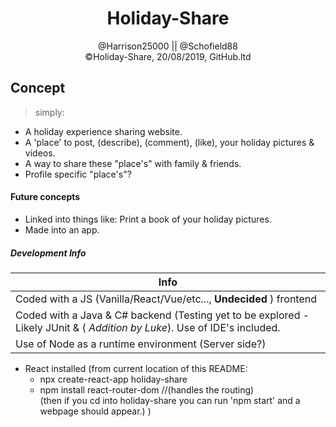 <h1 align='center'> Holiday-Share </h1>
<p align='center'> @Harrison25000 || @Schofield88 <br>
  ©Holiday-Share, 20/08/2019, GitHub.ltd
</p>

<h2> Concept </h2>

> simply:
- A holiday experience sharing website.
- A 'place' to post, (describe), (comment), (like), your holiday pictures & videos.
- A way to share these "place's" with family & friends.
- Profile specific "place's"?

<h4> Future concepts </h4>

- Linked into things like: Print a book of your holiday pictures.
- Made into an app.


<h5> Development Info </h5>

| Info                                                                                                                    |
|--|
| Coded with a JS (Vanilla/React/Vue/etc..., <b>Undecided</b> ) frontend                                                          |
| Coded with a Java & C# backend (Testing yet to be explored - Likely JUnit & ( <i>Addition by Luke</i>). Use of IDE's included. |
| Use of Node as a runtime environment (Server side?)                                                                     |

- React installed (from current location of this README:
   - npx create-react-app holiday-share
   - npm install react-router-dom   //(handles the routing) <br>
  (then if you cd into holiday-share you can run 'npm start' and a webpage should appear.)
  )
